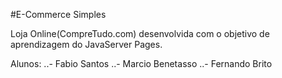 #E-Commerce Simples

Loja Online(CompreTudo.com) desenvolvida com o objetivo de aprendizagem do JavaServer Pages.

Alunos:
..- Fabio Santos
..- Marcio Benetasso
..- Fernando Brito
